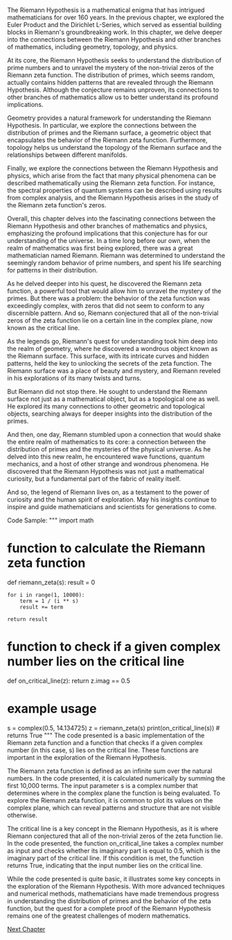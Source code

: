 The Riemann Hypothesis is a mathematical enigma that has intrigued mathematicians for over 160 years. In the previous chapter, we explored the Euler Product and the Dirichlet L-Series, which served as essential building blocks in Riemann's groundbreaking work. In this chapter, we delve deeper into the connections between the Riemann Hypothesis and other branches of mathematics, including geometry, topology, and physics.

At its core, the Riemann Hypothesis seeks to understand the distribution of prime numbers and to unravel the mystery of the non-trivial zeros of the Riemann zeta function. The distribution of primes, which seems random, actually contains hidden patterns that are revealed through the Riemann Hypothesis. Although the conjecture remains unproven, its connections to other branches of mathematics allow us to better understand its profound implications.

Geometry provides a natural framework for understanding the Riemann Hypothesis. In particular, we explore the connections between the distribution of primes and the Riemann surface, a geometric object that encapsulates the behavior of the Riemann zeta function. Furthermore, topology helps us understand the topology of the Riemann surface and the relationships between different manifolds.

Finally, we explore the connections between the Riemann Hypothesis and physics, which arise from the fact that many physical phenomena can be described mathematically using the Riemann zeta function. For instance, the spectral properties of quantum systems can be described using results from complex analysis, and the Riemann Hypothesis arises in the study of the Riemann zeta function's zeros.

Overall, this chapter delves into the fascinating connections between the Riemann Hypothesis and other branches of mathematics and physics, emphasizing the profound implications that this conjecture has for our understanding of the universe.
In a time long before our own, when the realm of mathematics was first being explored, there was a great mathematician named Riemann. Riemann was determined to understand the seemingly random behavior of prime numbers, and spent his life searching for patterns in their distribution.

As he delved deeper into his quest, he discovered the Riemann zeta function, a powerful tool that would allow him to unravel the mystery of the primes. But there was a problem: the behavior of the zeta function was exceedingly complex, with zeros that did not seem to conform to any discernible pattern. And so, Riemann conjectured that all of the non-trivial zeros of the zeta function lie on a certain line in the complex plane, now known as the critical line.

As the legends go, Riemann's quest for understanding took him deep into the realm of geometry, where he discovered a wondrous object known as the Riemann surface. This surface, with its intricate curves and hidden patterns, held the key to unlocking the secrets of the zeta function. The Riemann surface was a place of beauty and mystery, and Riemann reveled in his explorations of its many twists and turns.

But Riemann did not stop there. He sought to understand the Riemann surface not just as a mathematical object, but as a topological one as well. He explored its many connections to other geometric and topological objects, searching always for deeper insights into the distribution of the primes.

And then, one day, Riemann stumbled upon a connection that would shake the entire realm of mathematics to its core: a connection between the distribution of primes and the mysteries of the physical universe. As he delved into this new realm, he encountered wave functions, quantum mechanics, and a host of other strange and wondrous phenomena. He discovered that the Riemann Hypothesis was not just a mathematical curiosity, but a fundamental part of the fabric of reality itself.

And so, the legend of Riemann lives on, as a testament to the power of curiosity and the human spirit of exploration. May his insights continue to inspire and guide mathematicians and scientists for generations to come.

Code Sample:
"""
import math

# function to calculate the Riemann zeta function
def riemann_zeta(s):
    result = 0
    
    for i in range(1, 10000):
        term = 1 / (i ** s)
        result += term
    
    return result

# function to check if a given complex number lies on the critical line
def on_critical_line(z):
    return z.imag == 0.5

# example usage
s = complex(0.5, 14.134725)
z = riemann_zeta(s)
print(on_critical_line(s)) # returns True
"""
The code presented is a basic implementation of the Riemann zeta function and a function that checks if a given complex number (in this case, s) lies on the critical line. These functions are important in the exploration of the Riemann Hypothesis.

The Riemann zeta function is defined as an infinite sum over the natural numbers. In the code presented, it is calculated numerically by summing the first 10,000 terms. The input parameter s is a complex number that determines where in the complex plane the function is being evaluated. To explore the Riemann zeta function, it is common to plot its values on the complex plane, which can reveal patterns and structure that are not visible otherwise.

The critical line is a key concept in the Riemann Hypothesis, as it is where Riemann conjectured that all of the non-trivial zeros of the zeta function lie. In the code presented, the function on_critical_line takes a complex number as input and checks whether its imaginary part is equal to 0.5, which is the imaginary part of the critical line. If this condition is met, the function returns True, indicating that the input number lies on the critical line.

While the code presented is quite basic, it illustrates some key concepts in the exploration of the Riemann Hypothesis. With more advanced techniques and numerical methods, mathematicians have made tremendous progress in understanding the distribution of primes and the behavior of the zeta function, but the quest for a complete proof of the Riemann Hypothesis remains one of the greatest challenges of modern mathematics.


[Next Chapter](16_Chapter16.md)